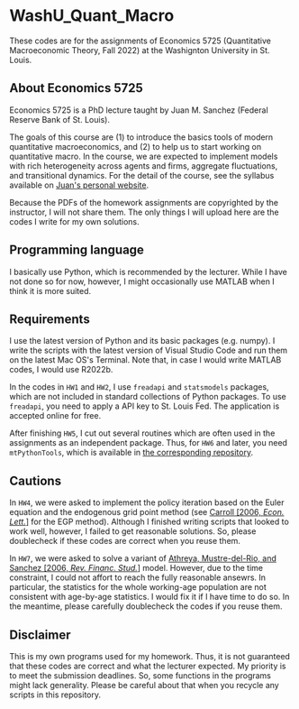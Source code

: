 # WashU_Quant_Macro
These codes are for the assignments of Economics 5725 (Quantitative Macroeconomic Theory, Fall 2022) at the Washignton University in St. Louis.


## About Economics 5725

Economics 5725 is a PhD lecture taught by Juan M. Sanchez (Federal Reserve Bank of St. Louis).

The goals of this course are (1) to introduce the basics tools of modern quantitative macroeconomics, and (2) to help us to start working on quantitative macro.
In the course, we are expected to implement models with rich
heterogeneity across agents and firms, aggregate fluctuations, and transitional dynamics.
For the detail of the course, see the syllabus available on [Juan's personal website](https://sites.google.com/view/juanmsanchezweb).

Because the PDFs of the homework assignments are copyrighted by the instructor, I will not share them. The only things I will upload here are the codes I write for my own solutions.


## Programming language
 I basically use Python, which is recommended by the lecturer. While I have not done so for now, however, I might occasionally use MATLAB when I think it is more suited. 


## Requirements
I use the latest version of Python and its basic packages (e.g. numpy). I write the scripts with the latest version of Visual Studio Code and run them on the latest Mac OS's Terminal.
Note that, in case I would write MATLAB codes, I would use R2022b.

In the codes in `HW1` and `HW2`, I use `freadapi` and `statsmodels` packages, which are not included in standard collections of Python packages. To use `freadapi`, you need to apply a API key to St. Louis Fed. The application is accepted online for free. 

After finishing `HW5`, I cut out several routines which are often used in the assignments as an independent package. Thus, for `HW6` and later, you need `mtPythonTools`, which is available in [the corresponding repository](https://github.com/mtanaka25/mtPythonTools).  

## Cautions
In `HW4`, we were asked to implement the policy iteration based on the Euler equation and the endogenous grid point method (see [Carroll [2006, *Econ. Lett.*]](https://doi.org/10.1016/j.econlet.2005.09.013) for the EGP method). Although I finished writing scripts that looked to work well, however, I failed to get reasonable solutions. So, please doublecheck if these codes are correct when you reuse them.

In `HW7`, we were asked to solve a variant of [Athreya, Mustre-del-Rio, and Sanchez [2006, *Rev. Financ. Stud.*]](https://academic.oup.com/rfs/article/32/10/3851/5305595) model. However, due to the time constraint, I could not affort to reach the fully reasonable ansewrs. In particular, the statistics for the whole working-age population are not consistent with age-by-age statistics. I would fix it if I have time to do so. In the meantime, please carefully doublecheck the codes if you reuse them.

## Disclaimer
This is my own programs used for my homework. Thus, it is not guaranteed that these codes are correct and what the lecturer expected. 
My priority is to meet the submission deadlines. So, some functions in the programs might lack generality. Please be careful about that when you recycle any scripts in this repository.
